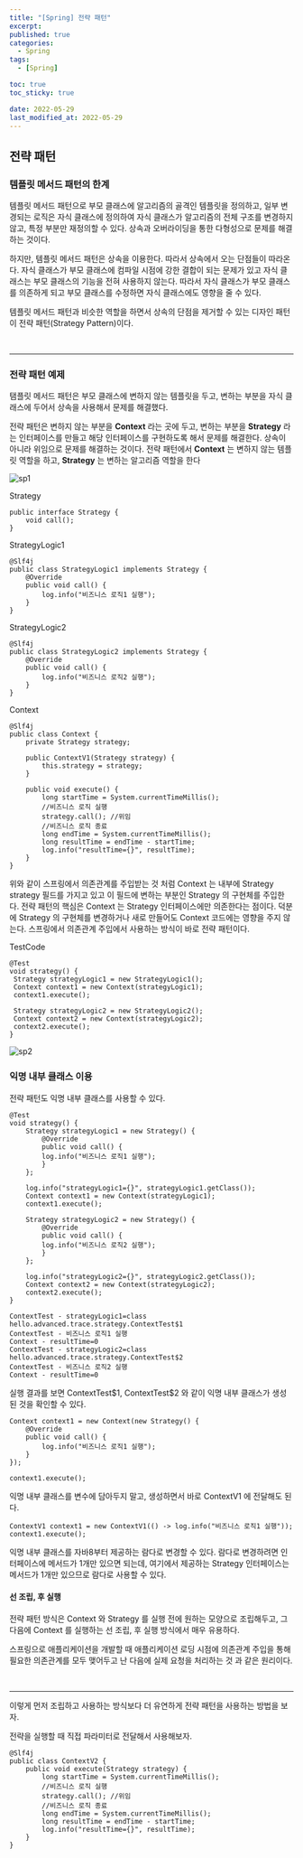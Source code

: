 ```yaml
---
title: "[Spring] 전략 패턴"
excerpt:
published: true
categories:
  - Spring
tags:
  - [Spring]

toc: true
toc_sticky: true

date: 2022-05-29
last_modified_at: 2022-05-29
---
```


## 전략 패턴

### 템플릿 메서드 패턴의 한계

템플릿 메서드 패턴으로 부모 클래스에 알고리즘의 골격인 템플릿을 정의하고, 일부 변경되는 로직은 자식 클래스에 정의하여 자식 클래스가 알고리즘의 전체 구조를 변경하지 않고, 특정 부분만 재정의할 수 있다.
상속과 오버라이딩을 통한 다형성으로 문제를 해결하는 것이다.

하지만, 템플릿 메서드 패턴은 상속을 이용한다. 따라서 상속에서 오는 단점들이 따라온다. 자식 클래스가 부모 클래스에 컴파일 시점에 강한 결합이 되는 문제가 있고 자식 클래스는 부모 클래스의 기능을 전혀 사용하지 않는다. 따라서 자식 클래스가 부모 클래스를 의존하게 되고 부모 클래스를 수정하면 자식 클래스에도 영향을 줄 수 있다.

템플릿 메서드 패턴과 비슷한 역할을 하면서 상속의 단점을 제거할 수 있는 디자인 패턴이 전략 패턴(Strategy Pattern)이다.

<br>
<hr>

### 전략 패턴 예제

탬플릿 메서드 패턴은 부모 클래스에 변하지 않는 템플릿을 두고, 변하는 부분을 자식 클래스에 두어서 상속을 사용해서 문제를 해결했다.

전략 패턴은 변하지 않는 부분을 **Context** 라는 곳에 두고, 변하는 부분을 **Strategy** 라는 인터페이스를 만들고 해당 인터페이스를 구현하도록 해서 문제를 해결한다. 상속이 아니라 위임으로 문제를 해결하는 것이다.
전략 패턴에서 **Context** 는 변하지 않는 템플릿 역할을 하고, **Strategy** 는 변하는 알고리즘 역할을 한다

![sp1](../../images/sp1.PNG)

Strategy

```
public interface Strategy {
    void call();
}
```

StrategyLogic1

```
@Slf4j
public class StrategyLogic1 implements Strategy {
    @Override
    public void call() {
        log.info("비즈니스 로직1 실행");
    }
}
```

StrategyLogic2

```
@Slf4j
public class StrategyLogic2 implements Strategy {
    @Override
    public void call() {
        log.info("비즈니스 로직2 실행");
    }
}
```

Context

```
@Slf4j
public class Context {
    private Strategy strategy;

    public ContextV1(Strategy strategy) {
        this.strategy = strategy;
    }

    public void execute() {
        long startTime = System.currentTimeMillis();
        //비즈니스 로직 실행
        strategy.call(); //위임
        //비즈니스 로직 종료
        long endTime = System.currentTimeMillis();
        long resultTime = endTime - startTime;
        log.info("resultTime={}", resultTime);
    }
}
```

위와 같이 스프링에서 의존관계를 주입받는 것 처럼 Context 는 내부에 Strategy strategy 필드를 가지고 있고 이 필드에 변하는 부분인 Strategy 의 구현체를 주입한다.
전략 패턴의 핵심은 Context 는 Strategy 인터페이스에만 의존한다는 점이다. 덕분에 Strategy 의 구현체를 변경하거나 새로 만들어도 Context 코드에는 영향을 주지 않는다.
스프링에서 의존관계 주입에서 사용하는 방식이 바로 전략 패턴이다.

TestCode

```
@Test
void strategy() {
 Strategy strategyLogic1 = new StrategyLogic1();
 Context context1 = new Context(strategyLogic1);
 context1.execute();

 Strategy strategyLogic2 = new StrategyLogic2();
 Context context2 = new Context(strategyLogic2);
 context2.execute();
}
```

![sp2](../../images/sp2.PNG)

### 익명 내부 클래스 이용

전략 패턴도 익명 내부 클래스를 사용할 수 있다.

```
@Test
void strategy() {
    Strategy strategyLogic1 = new Strategy() {
        @Override
        public void call() {
        log.info("비즈니스 로직1 실행");
        }
    };

    log.info("strategyLogic1={}", strategyLogic1.getClass());
    Context context1 = new Context(strategyLogic1);
    context1.execute();

    Strategy strategyLogic2 = new Strategy() {
        @Override
        public void call() {
        log.info("비즈니스 로직2 실행");
        }
    };

    log.info("strategyLogic2={}", strategyLogic2.getClass());
    Context context2 = new Context(strategyLogic2);
    context2.execute();
}
```

```
ContextTest - strategyLogic1=class
hello.advanced.trace.strategy.ContextTest$1
ContextTest - 비즈니스 로직1 실행
Context - resultTime=0
ContextTest - strategyLogic2=class
hello.advanced.trace.strategy.ContextTest$2
ContextTest - 비즈니스 로직2 실행
Context - resultTime=0
```

실행 결과를 보면 ContextTest\$1, ContextTest\$2 와 같이 익명 내부 클래스가 생성된 것을 확인할 수 있다.

```
Context context1 = new Context(new Strategy() {
    @Override
    public void call() {
        log.info("비즈니스 로직1 실행");
    }
});

context1.execute();
```

익명 내부 클래스를 변수에 담아두지 말고, 생성하면서 바로 ContextV1 에 전달해도 된다.

```
ContextV1 context1 = new ContextV1(() -> log.info("비즈니스 로직1 실행"));
context1.execute();
```

익명 내부 클래스를 자바8부터 제공하는 람다로 변경할 수 있다. 람다로 변경하려면 인터페이스에 메서드가 1개만 있으면 되는데, 여기에서 제공하는 Strategy 인터페이스는 메서드가 1개만 있으므로 람다로 사용할 수 있다.

#### 선 조립, 후 실행

전략 패턴 방식은 Context 와 Strategy 를 실행 전에 원하는 모양으로 조립해두고, 그 다음에 Context 를 실행하는 선 조립, 후 실행 방식에서 매우 유용하다.

스프링으로 애플리케이션을 개발할 때 애플리케이션 로딩 시점에 의존관계 주입을 통해 필요한 의존관계를 모두 맺어두고 난 다음에 실제 요청을 처리하는 것 과 같은 원리이다.

<br>
<hr>

이렇게 먼저 조립하고 사용하는 방식보다 더 유연하게 전략 패턴을 사용하는 방법을 보자.

전략을 실행할 때 직접 파라미터로 전달해서 사용해보자.

```
@Slf4j
public class ContextV2 {
    public void execute(Strategy strategy) {
        long startTime = System.currentTimeMillis();
        //비즈니스 로직 실행
        strategy.call(); //위임
        //비즈니스 로직 종료
        long endTime = System.currentTimeMillis();
        long resultTime = endTime - startTime;
        log.info("resultTime={}", resultTime);
    }
}
```

<script src="https://utteranc.es/client.js"
        repo="chojs23/comments"
        issue-term="pathname"
        theme="github-dark"
        crossorigin="anonymous"
        async>
</script>
